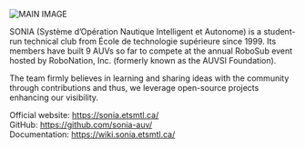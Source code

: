 ![MAIN IMAGE](https://i.ibb.co/dcshCvL/IMG-1266.jpg)

SONIA (Système d’Opération Nautique Intelligent et Autonome) is a student-run technical club from École de technologie supérieure since 1999. Its members have built 9 AUVs so far to compete at the annual RoboSub event hosted by RoboNation, Inc. (formerly known as the AUVSI Foundation).

The team firmly believes in learning and sharing ideas with the community through contributions and thus, we leverage open-source projects enhancing our visibility.

Official website: https://sonia.etsmtl.ca/ <br />
GitHub: https://github.com/sonia-auv/ <br />
Documentation: https://wiki.sonia.etsmtl.ca/

